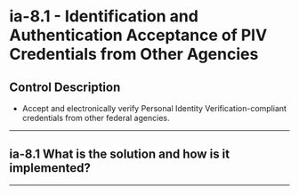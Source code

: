 # ia-8.1 - Identification and Authentication Acceptance of PIV Credentials from Other Agencies

## Control Description

- Accept and electronically verify Personal Identity Verification-compliant credentials from other federal agencies.

______________________________________________________________________

## ia-8.1 What is the solution and how is it implemented?

______________________________________________________________________

